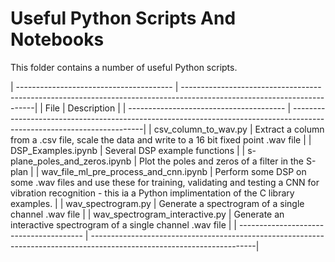 # Useful Python Scripts And Notebooks

This folder contains a number of useful Python scripts.

 | --------------------------------------- | -----------------------------------------------------------------------------------------------------------------------|
 | File                                    | Description                                                                                                            |
 | --------------------------------------- | -----------------------------------------------------------------------------------------------------------------------|
 | csv_column_to_wav.py                    | Extract a column from a .csv file, scale the data and write to a 16 bit fixed point .wav file                          |
 | DSP_Examples.ipynb                      | Several DSP example functions                                                                                          |
 | s-plane_poles_and_zeros.ipynb           | Plot the poles and zeros of a filter in the S-plan                                                                     |
 | wav_file_ml_pre_process_and_cnn.ipynb   | Perform some DSP on some .wav files and use these for training, validating and testing a CNN for vibration recognition - this ia a Python implimentation of the C library examples. |
 | wav_spectrogram.py                      | Generate a spectrogram of a single channel .wav file                                                                   |
 | wav_spectrogram_interactive.py          | Generate an interactive spectrogram of a single channel .wav file                                                      |
 | --------------------------------------- | -----------------------------------------------------------------------------------------------------------------------|

